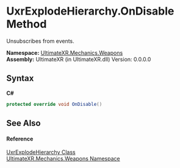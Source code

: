 # UxrExplodeHierarchy.OnDisable Method 
 

Unsubscribes from events.

**Namespace:**&nbsp;<a href="N_UltimateXR_Mechanics_Weapons">UltimateXR.Mechanics.Weapons</a><br />**Assembly:**&nbsp;UltimateXR (in UltimateXR.dll) Version: 0.0.0.0

## Syntax

**C#**<br />
``` C#
protected override void OnDisable()
```


## See Also


#### Reference
<a href="T_UltimateXR_Mechanics_Weapons_UxrExplodeHierarchy">UxrExplodeHierarchy Class</a><br /><a href="N_UltimateXR_Mechanics_Weapons">UltimateXR.Mechanics.Weapons Namespace</a><br />
